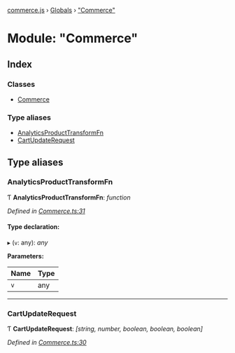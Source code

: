 [commerce.js](../README.md) › [Globals](../globals.md) › ["Commerce"](_commerce_.md)

# Module: "Commerce"

## Index

### Classes

* [Commerce](../classes/_commerce_.commerce.md)

### Type aliases

* [AnalyticsProductTransformFn](_commerce_.md#analyticsproducttransformfn)
* [CartUpdateRequest](_commerce_.md#cartupdaterequest)

## Type aliases

###  AnalyticsProductTransformFn

Ƭ **AnalyticsProductTransformFn**: *function*

*Defined in [Commerce.ts:31](https://github.com/hanzoai/commerce.js/blob/16d65ef/src/Commerce.ts#L31)*

#### Type declaration:

▸ (`v`: any): *any*

**Parameters:**

Name | Type |
------ | ------ |
`v` | any |

___

###  CartUpdateRequest

Ƭ **CartUpdateRequest**: *[string, number, boolean, boolean, boolean]*

*Defined in [Commerce.ts:30](https://github.com/hanzoai/commerce.js/blob/16d65ef/src/Commerce.ts#L30)*
